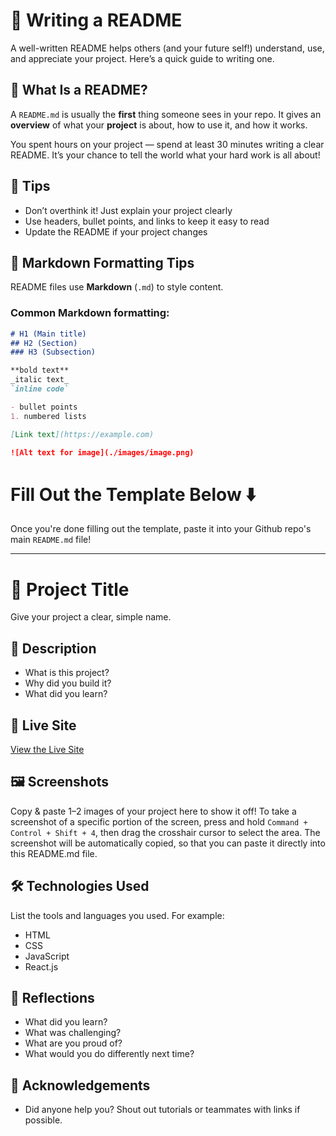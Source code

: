 # 📝 Writing a README

A well-written README helps others (and your future self!) understand, use, and appreciate your project. Here’s a quick guide to writing one.



## 📌 What Is a README?

A `README.md` is usually the **first** thing someone sees in your repo. It gives an **overview** of what your **project** is about, how to use it, and how it works.

You spent hours on your project — spend at least 30 minutes writing a clear README.
It’s your chance to tell the world what your hard work is all about!



## 🧹 Tips

- Don’t overthink it! Just explain your project clearly
- Use headers, bullet points, and links to keep it easy to read
- Update the README if your project changes



## 🎨 Markdown Formatting Tips

README files use **Markdown** (`.md`) to style content.

### Common Markdown formatting:

```markdown
# H1 (Main title)
## H2 (Section)
### H3 (Subsection)

**bold text**  
_italic text_  
`inline code`  

- bullet points
1. numbered lists

[Link text](https://example.com)

![Alt text for image](./images/image.png)
```



# Fill Out the Template Below ⬇️ 
Once you're done filling out the template, paste it into your Github repo's main `README.md` file! 

---

# 📝 Project Title

Give your project a clear, simple name.


## 📌 Description

- What is this project?
- Why did you build it?
- What did you learn?


## 🚀 Live Site

[View the Live Site](https://your-project.netlify.app)


## 🖼️ Screenshots

Copy & paste 1–2 images of your project here to show it off! 
To take a screenshot of a specific portion of the screen, press and hold `Command + Control + Shift + 4`, then drag the crosshair cursor to select the area. The screenshot will be automatically copied, so that you can paste it directly into this README.md file. 


## 🛠️ Technologies Used

List the tools and languages you used. For example:

- HTML
- CSS
- JavaScript
- React.js


## 💭 Reflections
- What did you learn?
- What was challenging?
- What are you proud of?
- What would you do differently next time?


## 🙌 Acknowledgements

- Did anyone help you? Shout out tutorials or teammates with links if possible. 
